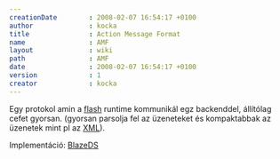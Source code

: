 ```yaml
---
creationDate        : 2008-02-07 16:54:17 +0100 
author              : kocka 
title               : Action Message Format 
name                : AMF 
layout              : wiki 
path                : AMF 
date                : 2008-02-07 16:54:17 +0100 
version             : 1 
creator             : kocka 
---
```

Egy protokol amin a [flash](flash.html) runtime kommunikál egz backenddel, állítólag cefet gyorsan. (gyorsan parsolja fel az üzeneteket és kompaktabbak az üzenetek mint pl az [XML](XML.html)).

Implementáció: [BlazeDS](BlazeDS.html)
